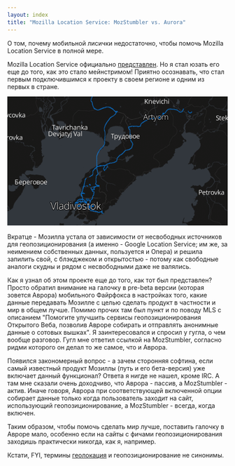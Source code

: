 ```yaml
---
layout: index
title: "Mozilla Location Service: MozStumbler vs. Aurora"
---
```



О том, почему мобильной лисички недостаточно, чтобы помочь Mozilla Location
Service в полной мере.

Mozilla Location Service официально [представлен][новость]. Но я стал юзать его
еще до того, как это стало мейнстримом! Приятно осознавать, что стал первым
подключившимся к проекту в своем регионе и одним из первых в стране.

[![](/images/2013-11-11-mozilla-location-service/map.png)][map]

Вкратце - Мозилла устала от зависимости от несвободных источников для
геопозиционирования (а именно - Google Location Service; им же, за неимением
собственных данных, пользуется и Опера) и решила запилить свой, с блэкджеком и
открытостью - потому как свободные аналоги скудны и рядом с несвободными даже не
валялись.

Как я узнал об этом проекте еще до того, как тот был представлен? Просто обратил
внимание на галочку в pre-beta версии (которая зовется Аврора) мобильного
Файрфокса в настройках того, какие данные передавать Мозилле с целью сделать
продукт в частности и мир в общем лучше. Помимо прочих там был пункт и по поводу
MLS с описанием "Помогите улучшить сервисы геопозиционирования Открытого Веба,
позволив Авроре собирать и отправлять анонимные данные о сотовых вышках". Я
заинтересовался и спросил у гугла, о чем вообще разговор. Гугл мне ответил
ссылкой на MozStumbler, согласно ридми которого он делал то же самое, что и
Аврора.

Появился закономерный вопрос - а зачем сторонняя софтина, если самый известный
продукт Мозиллы (путь и его бета-версия) уже включает данный функционал? Ответа
я нигде не нашел, кроме IRC. А там мне сказали очень доходчиво, что Аврора -
пассив, а MozStumbler - актив. Иначе говоря, Аврора при соответствующей
включенной опции собирает данные только когда пользователь заходит на сайт,
использующий геопозиционирование, а MozStumbler - всегда, когда включен.

Таким образом, чтобы помочь сделать мир лучше, поставить галочку в Авроре мало,
особенно если на сайты с фичами геопозиционирования заходишь практически
никогда, как я, например.

Кстати, FYI, термины [геолокация][] и геопозиционирование не синонимы.



[новость]: http://blog.mozilla.org/services/2013/10/28/introducing-the-mozilla-location-service/
[геолокация]: http://ru.wikipedia.org/wiki/Геолокация
[map]: https://location.services.mozilla.com/map
